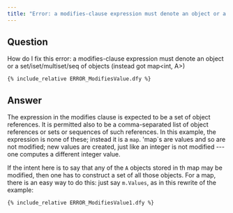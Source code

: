 ```yaml
---
title: "Error: a modifies-clause expression must denote an object or a set/iset/multiset/seq of objects (instead got map<int, A>)"
---
```


## Question

How do I fix this error: a modifies-clause expression must denote an object or a set/iset/multiset/seq of objects (instead got map<int, A>)
```
{% include_relative ERROR_ModifiesValue.dfy %}
```

## Answer

The expression in the modifies clause is expected to be a set of object references.
It is permitted also to be a comma-separated list of object references or sets or sequences of such references.
In this example, the expression is none of these; instead it is a `map`.
'map`s are values and so are not modified; new values are created, just like an integer is not modified --- one computes a different integer value.

If the intent here is to say that any of the `A` objects stored in th map may be modified, then one has to construct a set of all those objects.
For a map, there is an easy way to do this: just say `m.Values`, as in this rewrite of the example:
```
{% include_relative ERROR_ModifiesValue1.dfy %}
```
